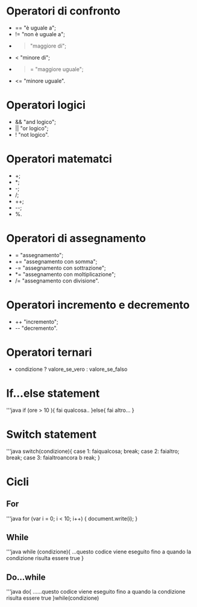 # Operatori di confronto
* == "è uguale a";
* != "non è uguale a";
* > "maggiore di";
* < "minore di";
* >= "maggiore uguale";
* <= "minore uguale".

# Operatori logici
* && "and logico";
* || "or logico";
* ! "not logico".

# Operatori matematci
* +;
* *;
* -;
* /;
* ++;
* --;
* %.

# Operatori di assegnamento
* = "assegnamento";
* += "assegnamento con somma";
* -= "assegnamento con sottrazione";
* *= "assegnamento con moltiplicazione";
* /= "assegnamento con divisione".

# Operatori incremento e decremento
* ++ "incremento";
* -- "decremento".

# Operatori ternari
* condizione ? valore_se_vero : valore_se_falso

# If...else statement
'''java 
if (ore > 10 ){
    fai qualcosa..
}else{
    fai altro...
} 

# Switch statement
'''java
switch(condizione){
case 1:
    faiqualcosa;
    break;
case 2:
    faialtro;
    break;
case 3:
    faialtroancora
b   reak;
} 

# Cicli 
## For 
'''java 
for (var i = 0; i < 10; i++) {
    document.write(i);
} 
## While 
'''java
while (condizione){
    ...questo codice viene eseguito
    fino a quando la condizione
    risulta essere true
} 

## Do...while
'''java 
do{
    ......questo codice viene eseguito
    fino a quando la condizione
    risulta essere true
}while(condizione) 